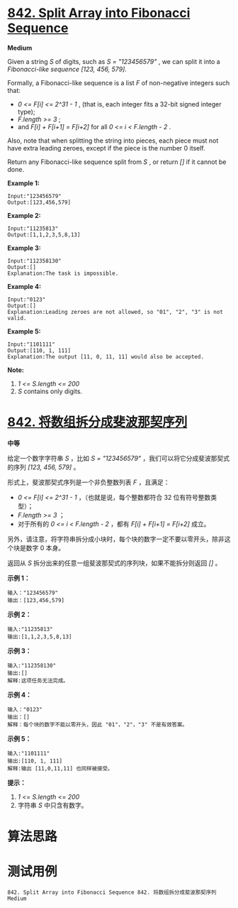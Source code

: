 # [842. Split Array into Fibonacci Sequence][enTitle]

**Medium**

Given a string  *S*  of digits, such as  *S = "123456579"* , we can split it into a  *Fibonacci-like sequence*   *[123, 456, 579].* 

Formally, a Fibonacci-like sequence is a list  *F*  of non-negative integers such that:

-  *0 <= F[i] <= 2^31 - 1* , (that is, each integer fits a 32-bit signed integer type); 
-  *F.length >= 3* ; 
- and *F[i] + F[i+1] = F[i+2]* for all  *0 <= i < F.length - 2* .

Also, note that when splitting the string into pieces, each piece must not have extra leading zeroes, except if the piece is the number 0 itself.

Return any Fibonacci-like sequence split from  *S* , or return  *[]*  if it cannot be done.

**Example 1:** 

```
Input:"123456579"
Output:[123,456,579]

```

**Example 2:** 

```
Input:"11235813"
Output:[1,1,2,3,5,8,13]

```

**Example 3:** 

```
Input:"112358130"
Output:[]
Explanation:The task is impossible.

```

**Example 4:** 

```
Input:"0123"
Output:[]
Explanation:Leading zeroes are not allowed, so "01", "2", "3" is not valid.

```

**Example 5:** 

```
Input:"1101111"
Output:[110, 1, 111]
Explanation:The output [11, 0, 11, 11] would also be accepted.

```

**Note:** 

1.  *1 <= S.length <= 200*  
2.  *S*  contains only digits.


# [842. 将数组拆分成斐波那契序列][cnTitle]

**中等**

给定一个数字字符串  *S* ，比如  *S = "123456579"* ，我们可以将它分成斐波那契式的序列  *[123, 456, 579]* 。

形式上，斐波那契式序列是一个非负整数列表  *F* ，且满足：

-  *0 <= F[i] <= 2^31 - 1* ，（也就是说，每个整数都符合 32 位有符号整数类型）； 
-  *F.length >= 3* ； 
- 对于所有的 *0 <= i < F.length - 2* ，都有  *F[i] + F[i+1] = F[i+2]*  成立。

另外，请注意，将字符串拆分成小块时，每个块的数字一定不要以零开头，除非这个块是数字 0 本身。

返回从  *S*  拆分出来的任意一组斐波那契式的序列块，如果不能拆分则返回  *[]* 。



**示例 1：** 

```
输入："123456579"
输出：[123,456,579]

```

**示例 2：** 

```
输入:"11235813"
输出:[1,1,2,3,5,8,13]

```

**示例 3：** 

```
输入:"112358130"
输出:[]
解释:这项任务无法完成。

```

**示例 4：** 

```
输入："0123"
输出：[]
解释：每个块的数字不能以零开头，因此 "01"，"2"，"3" 不是有效答案。

```

**示例 5：** 

```
输入:"1101111"
输出:[110, 1, 111]
解释:输出 [11,0,11,11] 也同样被接受。

```



**提示：** 

1.  *1 <= S.length <= 200*  
2. 字符串  *S*  中只含有数字。




# 算法思路

# 测试用例
```
842. Split Array into Fibonacci Sequence 842. 将数组拆分成斐波那契序列 Medium
```

[enTitle]: https://leetcode.com/problems/split-array-into-fibonacci-sequence/
[cnTitle]: https://leetcode-cn.com/problems/split-array-into-fibonacci-sequence/
